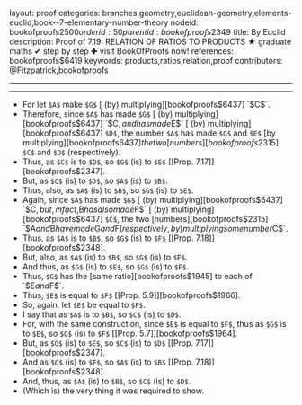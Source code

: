 layout: proof
categories: branches,geometry,euclidean-geometry,elements-euclid,book--7-elementary-number-theory
nodeid: bookofproofs$2500
orderid: 50
parentid: bookofproofs$2349
title: By Euclid
description:  Proof of 7.19: RELATION OF RATIOS TO PRODUCTS &#9733; graduate maths &#10004; step by step &#10010; visit BookOfProofs now!
references: bookofproofs$6419
keywords: products,ratios,relation,proof
contributors: @Fitzpatrick,bookofproofs

---


---



* For let `$A$` make `$G$` [ (by) multiplying][bookofproofs$6437] `$C$`.
* Therefore, since `$A$` has made `$G$` [ (by) multiplying][bookofproofs$6437] `$C$`, and has made `$E$` [ (by) multiplying][bookofproofs$6437] `$D$`, the number `$A$` has made `$G$` and `$E$` [by multiplying][bookofproofs$6437] the two [numbers][bookofproofs$2315] `$C$` and `$D$` (respectively).
* Thus, as `$C$` is to `$D$`, so `$G$` (is) to `$E$` [[Prop. 7.17]][bookofproofs$2347].
* But, as `$C$` (is) to `$D$`, so `$A$` (is) to `$B$`.
* Thus, also, as `$A$` (is) to `$B$`, so `$G$` (is) to `$E$`.
* Again, since `$A$` has made `$G$` [ (by) multiplying][bookofproofs$6437] `$C$`, but, in fact, `$B$` has also made `$F$` [ (by) multiplying][bookofproofs$6437] `$C$`, the two [numbers][bookofproofs$2315] `$A$` and `$B$` have made `$G$` and `$F$` (respectively, by) multiplying some number `$C$`.
* Thus, as `$A$` is to `$B$`, so `$G$` (is) to `$F$` [[Prop. 7.18]][bookofproofs$2348].
* But, also, as `$A$` (is) to `$B$`, so `$G$` (is) to `$E$`.
* And thus, as `$G$` (is) to `$E$`, so `$G$` (is) to `$F$`.
* Thus, `$G$` has the [same ratio][bookofproofs$1945] to each of `$E$` and `$F$`.
* Thus, `$E$` is equal to `$F$` [[Prop. 5.9]][bookofproofs$1966].
* So, again, let `$E$` be equal to `$F$`.
* I say that as `$A$` is to `$B$`, so `$C$` (is) to `$D$`.
* For, with the same construction, since `$E$` is equal to `$F$`, thus as `$G$` is to `$E$`, so `$G$` (is) to `$F$` [[Prop. 5.7]][bookofproofs$1964].
* But, as `$G$` (is) to `$E$`, so `$C$` (is) to `$D$` [[Prop. 7.17]][bookofproofs$2347].
* And as `$G$` (is) to `$F$`, so `$A$` (is) to `$B$` [[Prop. 7.18]][bookofproofs$2348].
* And, thus, as `$A$` (is) to `$B$`, so `$C$` (is) to `$D$`.
* (Which is) the very thing it was required to show.
